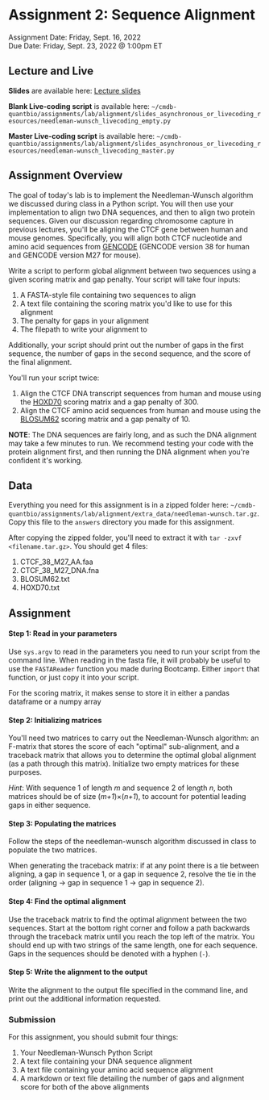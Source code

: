 # Assignment 2: Sequence Alignment
Assignment Date: Friday, Sept. 16, 2022 <br>
Due Date: Friday, Sept. 23, 2022 @ 1:00pm ET <br>

## Lecture and Live

**Slides** are available here: [Lecture slides](https://docs.google.com/presentation/d/1IRm-2vsaJLWN2YV0us_UHHwVVDEfrvXu8zW-9zc0Jec/edit?usp=sharing)

**Blank Live-coding script** is available here: `~/cmdb-quantbio/assignments/lab/alignment/slides_asynchronous_or_livecoding_resources/needleman-wunsch_livecoding_empty.py`

**Master Live-coding script** is available here: `~/cmdb-quantbio/assignments/lab/alignment/slides_asynchronous_or_livecoding_resources/needleman-wunsch_livecoding_master.py`


## Assignment Overview

The goal of today's lab is to implement the Needleman-Wunsch algorithm we discussed during class in a Python script. You will then use your implementation to align two DNA sequences, and then to align two protein sequences. Given our discussion regarding chromosome capture in previous lectures, you'll be aligning the CTCF gene between human and mouse genomes. Specifically, you will align both CTCF nucleotide and amino acid sequences from [GENCODE](https://www.gencodegenes.org/) (GENCODE version 38 for human and GENCODE version M27 for mouse).

Write a script to perform global alignment between two sequences using a given scoring matrix and gap penalty. Your script will take four inputs:
1. A FASTA-style file containing two sequences to align
2. A text file containing the scoring matrix you'd like to use for this alignment
3. The penalty for gaps in your alignment
4. The filepath to write your alignment to

Additionally, your script should print out the number of gaps in the first sequence, the number of gaps in the second sequence, and the score of the final alignment.

You'll run your script twice:
1. Align the CTCF DNA transcript sequences from human and mouse using the [HOXD70](https://pubmed.ncbi.nlm.nih.gov/11928468/) scoring matrix and a gap penalty of 300.
2. Align the CTCF amino acid sequences from human and mouse using the [BLOSUM62](https://www.pnas.org/content/89/22/10915) scoring matrix and a gap penalty of 10.

**NOTE**: The DNA sequences are fairly long, and as such the DNA alignment may take a few minutes to run. We recommend testing your code with the protein alignment first, and then running the DNA alignment when you're confident it's working.

## Data

Everything you need for this assignment is in a zipped folder here: `~/cmdb-quantbio/assignments/lab/alignment/extra_data/needleman-wunsch.tar.gz`. Copy this file to the `answers` directory you made for this assignment.

After copying the zipped folder, you'll need to extract it with `tar -zxvf <filename.tar.gz>`. You should get 4 files:
1. CTCF_38_M27_AA.faa
2. CTCF_38_M27_DNA.fna
3. BLOSUM62.txt
4. HOXD70.txt


## Assignment

#### Step 1: Read in your parameters

Use `sys.argv` to read in the parameters you need to run your script from the command line. When reading in the fasta file, it will probably be useful to use the `FASTAReader` function you made during Bootcamp. Either `import` that function, or just copy it into your script.

For the scoring matrix, it makes sense to store it in either a pandas dataframe or a numpy array

#### Step 2: Initializing matrices

You'll need two matrices to carry out the Needleman-Wunsch algorithm: an F-matrix that stores the score of each "optimal" sub-alignment, and a traceback matrix that allows you to determine the optimal global alignment (as a path through this matrix). Initialize two empty matrices for these purposes.

*Hint*: With sequence 1 of length *m* and sequence 2 of length *n*, both matrices should be of size (*m+1*)×(*n+1*), to account for potential leading gaps in either sequence.

#### Step 3: Populating the matrices

Follow the steps of the needleman-wunsch algorithm discussed in class to populate the two matrices.

When generating the traceback matrix: if at any point there is a tie between aligning, a gap in sequence 1, or a gap in sequence 2, resolve the tie in the order (aligning -> gap in sequence 1 -> gap in sequence 2).

#### Step 4: Find the optimal alignment

Use the traceback matrix to find the optimal alignment between the two sequences. Start at the bottom right corner and follow a path backwards through the traceback matrix until you reach the top left of the matrix. You should end up with two strings of the same length, one for each sequence. Gaps in the sequences should be denoted with a hyphen (`-`).

#### Step 5: Write the alignment to the output

Write the alignment to the output file specified in the command line, and print out the additional information requested.


### Submission

For this assignment, you should submit four things:
1. Your Needleman-Wunsch Python Script
2. A text file containing your DNA sequence alignment
3. A text file containing your amino acid sequence alignment
4. A markdown or text file detailing the number of gaps and alignment score for both of the above alignments